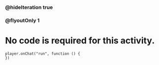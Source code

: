 ### @hideIteration true 
### @flyoutOnly 1


# No code is required for this activity. 

```blocks
player.onChat("run", function () {
})
```
